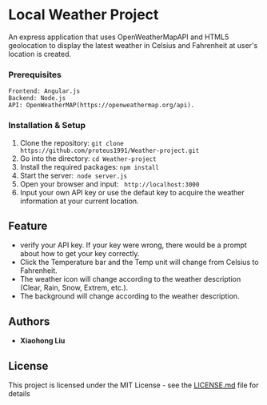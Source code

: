 # Local Weather Project

An express application that uses OpenWeatherMapAPI and HTML5 geolocation to display the latest weather in Celsius and Fahrenheit at user's location is created.

### Prerequisites

```
Frontend: Angular.js
Backend: Node.js
API: OpenWeatherMAP(https://openweathermap.org/api).
```

### Installation & Setup
1. Clone the repository: ```git clone https://github.com/proteus1991/Weather-project.git```
2. Go into the directory: ```cd Weather-project```
3. Install the required packages: ``` npm install ```
4. Start the server:``` node server.js```
5. Open your browser and input: ``` http://localhost:3000```
6. Input your own API key or use the defaut key to acquire the weather information at your current location.


## Feature
- verify your API key. If your key were wrong, there would be a prompt about how to get your key correctly.
- Click the Temperature bar and the Temp unit will change from Celsius to Fahrenheit.
- The weather icon will change according to the weather description (Clear, Rain, Snow, Extrem, etc.).
- The background will change according to the weather description.


## Authors

* **Xiaohong Liu**

## License

This project is licensed under the MIT License - see the [LICENSE.md](LICENSE.md) file for details
